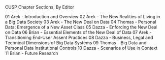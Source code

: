 CUSP Chapter Sections, By Editor

01 Arek - Introduction and Overview 
02 Arek - The New Realities of Living in a Big Data Society 
03 Arek - The New Deal on Data 
04 Thomas - Personal Data: Emergence of a New Asset Class 
05 Dazza - Enforcing the New Deal on Data 
06 Brian - Essential Elements of the New Deal of Data 
07 Arek - Transitioning End-User Assent Practices 
08 Dazza - Business, Legal and Technical Dimensions of Big Data Systems 
09 Thomas - Big Data and Personal Data Institutional Controls 
10 Dazza - Scenarios of Use in Context 
11 Brian - Future Research 
